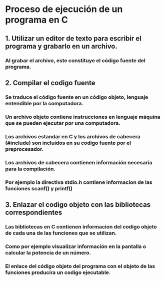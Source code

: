 # Proceso de ejecución de un programa en C
## 1. Utilizar un editor de texto para escribir el programa y grabarlo en un archivo.
### Al grabar el archivo, este constituye el código fuente del programa.

## 2. Compilar el codigo fuente
### Se traduce el código fuente en un código objeto, lenguaje entendible por la computadora.
### Un archivo objeto contiene instrucciones en lenguaje máquina que se pueden ejecutar por una computadora.
### Los archivos estandar en C y los archivos de cabecera (#include) son incluidos en su codigo fuente por el preprocesador.
### Los archivos de cabecera contienen información necesaria para la compilación.
### Por ejemplo la directiva stdio.h contiene informacion de las funciones scanf() y printf()

## 3. Enlazar el codigo objeto con las bibliotecas correspondientes
### Las bibliotecas en C contienen informacion del codigo objeto de cada una de las funciones que se utilizan. 
### Como por ejemplo visualizar información en la pantalla o calcular la potencia de un número.
### El enlace del código objeto del programa con el objeto de las funciones producira un codigo ejecutable.
